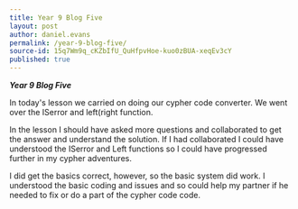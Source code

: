```yaml
---
title: Year 9 Blog Five
layout: post
author: daniel.evans
permalink: /year-9-blog-five/
source-id: 15q7Wm9q_cKZbIfU_QuHfpvHoe-kuo0zBUA-xeqEv3cY
published: true
---
```

**_Year 9 Blog Five_**

In today's lesson we carried on doing our cypher code converter. We went over the ISerror and left(right function.

In the lesson I should have asked more questions and collaborated to get the answer and understand the solution. If I had collaborated I could have understood the ISerror and Left functions so I could have progressed further in my cypher adventures.

 I did get the basics correct, however, so the basic system did work. I understood the basic coding and issues and so could help my partner if he needed to fix or do a part of the cypher code code. 

